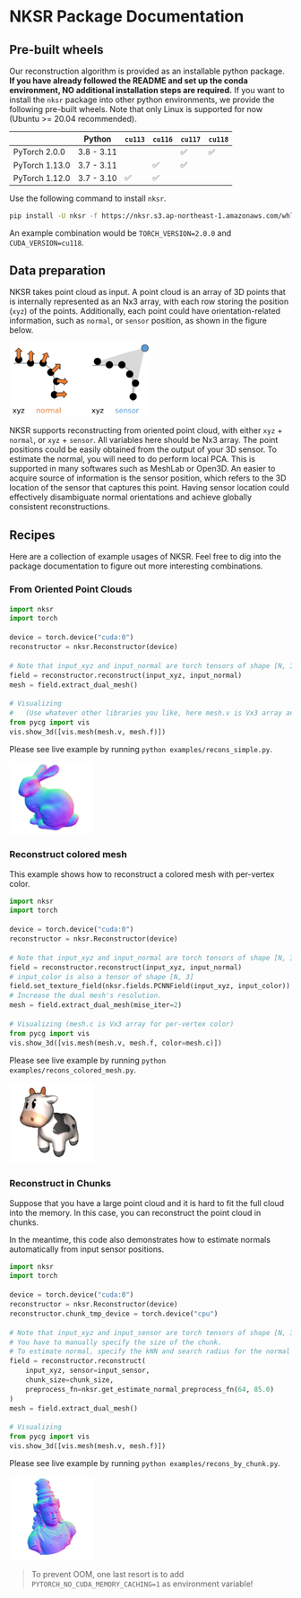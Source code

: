 # NKSR Package Documentation

## Pre-built wheels

Our reconstruction algorithm is provided as an installable python package. **If you have already followed the README and set up the conda environment, NO additional installation steps are required.**
If you want to install the `nksr` package into other python environments, we provide the following pre-built wheels. Note that only Linux is supported for now (Ubuntu >= 20.04 recommended).


|                | Python | `cu113` | `cu116` | `cu117` | `cu118` |
|----------------|---------|---------|---------|---------|---------|
| PyTorch 2.0.0  | 3.8 - 3.11 |       |       | ✅      | ✅      |
| PyTorch 1.13.0 | 3.7 - 3.11 |       | ✅     | ✅      |       |
| PyTorch 1.12.0 | 3.7 - 3.10 | ✅ | ✅ |  |  |

Use the following command to install `nksr`.
```bash
pip install -U nksr -f https://nksr.s3.ap-northeast-1.amazonaws.com/whl/torch-${TORCH_VERSION}%2B${CUDA_VERSION}.html
```

An example combination would be `TORCH_VERSION=2.0.0` and `CUDA_VERSION=cu118`.

## Data preparation

NKSR takes point cloud as input. A point cloud is an array of 3D points that is internally represented as an Nx3 array, with each row storing the position (`xyz`) of the points.
Additionally, each point could have orientation-related information, such as `normal`, or `sensor` position, as shown in the figure below.

<img src="assets/input.svg"  width="50%">

NKSR supports reconstructing from oriented point cloud, with either `xyz` + `normal`, or `xyz` + `sensor`. All variables here should be Nx3 array.
The point positions could be easily obtained from the output of your 3D sensor. To estimate the normal, you will need to do perform local PCA. This is supported in many softwares such as MeshLab or Open3D.
An easier to acquire source of information is the sensor position, which refers to the 3D location of the sensor that captures this point.
Having sensor location could effectively disambiguate normal orientations and achieve globally consistent reconstructions.

## Recipes

Here are a collection of example usages of NKSR. Feel free to dig into the package documentation to figure out more interesting combinations.

### From Oriented Point Clouds

```python
import nksr
import torch

device = torch.device("cuda:0")
reconstructor = nksr.Reconstructor(device)

# Note that input_xyz and input_normal are torch tensors of shape [N, 3] and [N, 3] respectively.
field = reconstructor.reconstruct(input_xyz, input_normal)
mesh = field.extract_dual_mesh()

# Visualizing 
#   (Use whatever other libraries you like, here mesh.v is Vx3 array and mesh.f is Tx3 triangle index array)
from pycg import vis
vis.show_3d([vis.mesh(mesh.v, mesh.f)])
```

Please see live example by running `python examples/recons_simple.py`.

<img src="assets/example_simple.png"  width="30%">

### Reconstruct colored mesh

This example shows how to reconstruct a colored mesh with per-vertex color.

```python
import nksr
import torch

device = torch.device("cuda:0")
reconstructor = nksr.Reconstructor(device)

# Note that input_xyz and input_normal are torch tensors of shape [N, 3] and [N, 3] respectively.
field = reconstructor.reconstruct(input_xyz, input_normal)
# input_color is also a tensor of shape [N, 3]
field.set_texture_field(nksr.fields.PCNNField(input_xyz, input_color))
# Increase the dual mesh's resolution.
mesh = field.extract_dual_mesh(mise_iter=2)

# Visualizing (mesh.c is Vx3 array for per-vertex color)
from pycg import vis
vis.show_3d([vis.mesh(mesh.v, mesh.f, color=mesh.c)])
```

Please see live example by running `python examples/recons_colored_mesh.py`.

<img src="assets/example_spot.png"  width="30%">

### Reconstruct in Chunks

Suppose that you have a large point cloud and it is hard to fit the full cloud into the memory.
In this case, you can reconstruct the point cloud in chunks.

In the meantime, this code also demonstrates how to estimate normals automatically from input sensor positions.

```python
import nksr
import torch

device = torch.device("cuda:0")
reconstructor = nksr.Reconstructor(device)
reconstructor.chunk_tmp_device = torch.device("cpu")

# Note that input_xyz and input_sensor are torch tensors of shape [N, 3] and [N, 3] respectively.
# You have to manually specify the size of the chunk.
# To estimate normal, specify the kNN and search radius for the normal estimator
field = reconstructor.reconstruct(
    input_xyz, sensor=input_sensor,
    chunk_size=chunk_size,
    preprocess_fn=nksr.get_estimate_normal_preprocess_fn(64, 85.0)
)
mesh = field.extract_dual_mesh()

# Visualizing
from pycg import vis
vis.show_3d([vis.mesh(mesh.v, mesh.f)])
```
Please see live example by running `python examples/recons_by_chunk.py`.

<img src="assets/example_buda.png"  width="30%">

> To prevent OOM, one last resort is to add `PYTORCH_NO_CUDA_MEMORY_CACHING=1` as environment variable!
